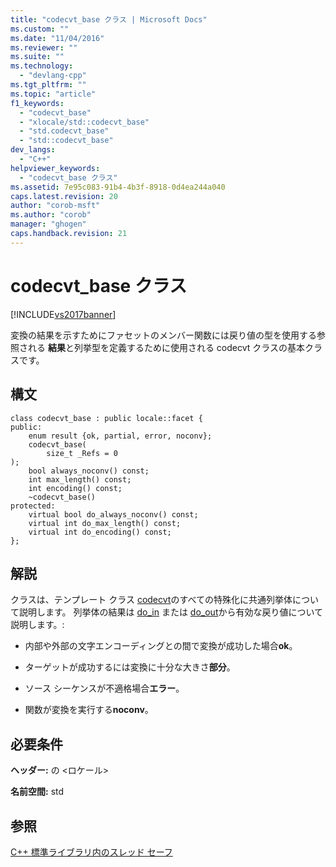 ```yaml
---
title: "codecvt_base クラス | Microsoft Docs"
ms.custom: ""
ms.date: "11/04/2016"
ms.reviewer: ""
ms.suite: ""
ms.technology: 
  - "devlang-cpp"
ms.tgt_pltfrm: ""
ms.topic: "article"
f1_keywords: 
  - "codecvt_base"
  - "xlocale/std::codecvt_base"
  - "std.codecvt_base"
  - "std::codecvt_base"
dev_langs: 
  - "C++"
helpviewer_keywords: 
  - "codecvt_base クラス"
ms.assetid: 7e95c083-91b4-4b3f-8918-0d4ea244a040
caps.latest.revision: 20
author: "corob-msft"
ms.author: "corob"
manager: "ghogen"
caps.handback.revision: 21
---
```

# codecvt_base クラス
[!INCLUDE[vs2017banner](../assembler/inline/includes/vs2017banner.md)]

変換の結果を示すためにファセットのメンバー関数には戻り値の型を使用する参照される **結果**と列挙型を定義するために使用される codecvt クラスの基本クラスです。  
  
## 構文  
  
```  
class codecvt_base : public locale::facet {  
public:  
    enum result {ok, partial, error, noconv};  
    codecvt_base(  
        size_t _Refs = 0  
);  
    bool always_noconv() const;  
    int max_length() const;  
    int encoding() const;  
    ~codecvt_base()  
protected:  
    virtual bool do_always_noconv() const;  
    virtual int do_max_length() const;  
    virtual int do_encoding() const;  
};  
```  
  
## 解説  
 クラスは、テンプレート クラス [codecvt](../standard-library/codecvt-class.md)のすべての特殊化に共通列挙体について説明します。  列挙体の結果は [do\_in](../Topic/codecvt::do_in.md) または [do\_out](../Topic/codecvt::do_out.md)から有効な戻り値について説明します。:  
  
-   内部や外部の文字エンコーディングとの間で変換が成功した場合**ok**。  
  
-   ターゲットが成功するには変換に十分な大きさ**部分**。  
  
-   ソース シーケンスが不適格場合**エラー**。  
  
-   関数が変換を実行する**noconv**。  
  
## 必要条件  
 **ヘッダー:** の \<ロケール\>  
  
 **名前空間:** std  
  
## 参照  
 [C\+\+ 標準ライブラリ内のスレッド セーフ](../standard-library/thread-safety-in-the-cpp-standard-library.md)